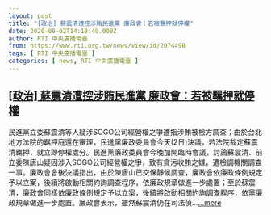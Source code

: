 ```yaml
---
layout: post
title: "[政治] 蘇震清遭控涉賄民進黨 廉政會：若被羈押就停權"
date: 2020-08-02T14:18:49.000Z
author: RTI 中央廣播電臺
from: https://www.rti.org.tw/news/view/id/2074498
tags: [ RTI 中央廣播電臺 ]
categories: [ news, RTI 中央廣播電臺 ]
---
```

<!--1596377929000-->
[[政治] 蘇震清遭控涉賄民進黨 廉政會：若被羈押就停權](https://www.rti.org.tw/news/view/id/2074498)
------

<div>
民進黨立委蘇震清等人疑涉SOGO公司經營權之爭遭指涉賄被檢方調查；由於台北地方法院的羈押庭還在審理，民進黨廉政委員會今天(2日)決議，若法院裁定蘇震清羈押，就立即停權處分。民進黨廉政委員會今晚加開臨時會議，討論蘇震清、前立委陳唐山疑因涉入SOGO公司經營權之爭，致有貪污收賄之嫌，遭檢調機關調查一事。廉政會會後決議指出，由於陳唐山已交保靜候調查，廉政會依廉政條例規定予以立案，後續將啟動相關約詢調查程序，依廉政規章做進一步處置；至於蘇震清，廉政會同樣依廉政條例規定予以立案，後續將啟動相關約詢調查程序，依黨廉政規章做進一步處置。廉政會表示，雖然蘇震清仍在司法偵...<a target="_blank" href="https://www.rti.org.tw/news/view/id/2074498">...more</a>
</div>
